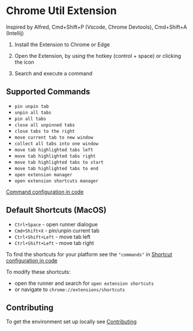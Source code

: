 # Chrome Util Extension

Inspired by Alfred, Cmd+Shift+P (Vscode, Chrome Devtools), Cmd+Shift+A (Intellij)

1. Install the Extension to Chrome or Edge

2. Open the Extension, by using the hotkey (control + space) or clicking the icon

3. Search and execute a command

## Supported Commands

- `pin unpin tab`
- `unpin all tabs`
- `pin all tabs`
- `close all unpinned tabs`
- `close tabs to the right`
- `move current tab to new window`
- `collect all tabs into one window`
- `move tab highlighted tabs left`
- `move tab highlighted tabs right`
- `move tab highlighted tabs to start`
- `move tab highlighted tabs to end`
- `open extension manager`
- `open extension shortcuts manager`

[Command configuration in code](./src/commands/commands.ts)

## Default Shortcuts (MacOS)

- `Ctrl+Space` - open runner dialogue
- `Cmd+Shift+X` - pin/unpin current tab
- `Ctrl+Shift+Left` - move tab left
- `Ctrl+Shift+Left` - move tab right

To find the shortcuts for your platform see the `"commands"` in [Shortcut configuration in code](./config/manifest.json)

To modify these shortcuts:

- open the runner and search for `open extension shortcuts`
- or navigate to `chrome://extensions/shortcuts`

## Contributing

To get the environment set up locally see [Contributing](./docs/contributing/getting-started.md)

